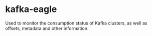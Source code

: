 # kafka-eagle
Used to monitor the consumption status of Kafka clusters, as well as offsets, metadata and other information.
